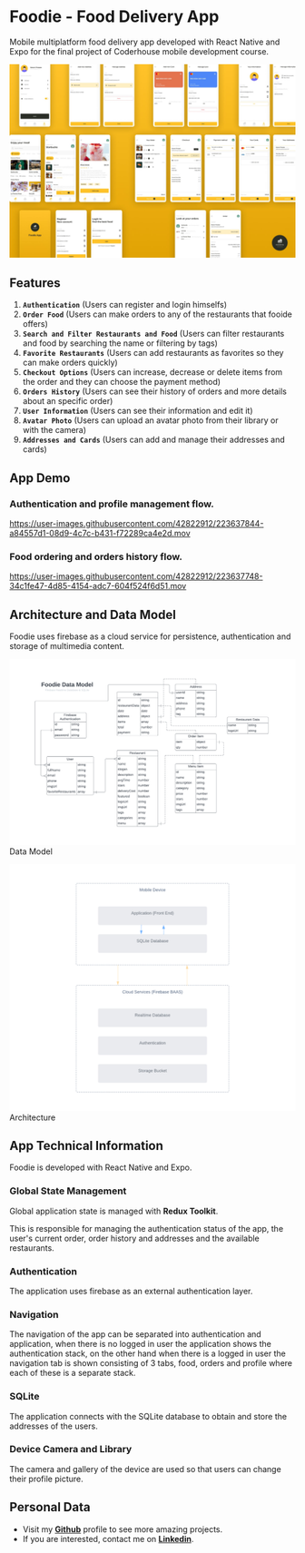 ﻿# Foodie - Food Delivery App

Mobile multiplatform food delivery app developed with React Native and Expo for the final project of Coderhouse mobile development course.

![Design Image](./design/design.jpg)

## Features

1. **`Authentication`** (Users can register and login himselfs)
2. **`Order Food`** (Users can make orders to any of the restaurants that fooide offers)
3. **`Search and Filter Restaurants and Food`** (Users can filter restaurants and food by searching the name or filtering by tags)
4. **`Favorite Restaurants`** (Users can add restaurants as favorites so they can make orders quickly)
5. **`Checkout Options`** (Users can increase, decrease or delete items from the order and they can choose the payment method)
6. **`Orders History`** (Users can see their history of orders and more details about an specific order)
7. **`User Information`** (Users can see their information and edit it)
8. **`Avatar Photo`** (Users can upload an avatar photo from their library or with the camera)
9. **`Addresses and Cards`** (Users can add and manage their addresses and cards)

## App Demo

### Authentication and profile management flow.

https://user-images.githubusercontent.com/42822912/223637844-a84557d1-08d9-4c7c-b431-f72289ca4e2d.mov

### Food ordering and orders history flow.

https://user-images.githubusercontent.com/42822912/223637748-34c1fe47-4d85-4154-adc7-604f524f6d51.mov

## Architecture and Data Model

Foodie uses firebase as a cloud service for persistence, authentication and storage of multimedia content.

![Data Model](./design/foodie-data-model.jpg)
Data Model

![Architecture](./design/foodie-architecture.jpg)
Architecture

## App Technical Information

Foodie is developed with React Native and Expo.

### Global State Management

Global application state is managed with **Redux Toolkit**.

This is responsible for managing the authentication status of the app, the user's current order, order history and addresses and the available restaurants.

### Authentication

The application uses firebase as an external authentication layer.

### Navigation

The navigation of the app can be separated into authentication and application, when there is no logged in user the application shows the authentication stack, on the other hand when there is a logged in user the navigation tab is shown consisting of 3 tabs, food, orders and profile where each of these is a separate stack.

### SQLite

The application connects with the SQLite database to obtain and store the addresses of the users.

### Device Camera and Library

The camera and gallery of the device are used so that users can change their profile picture.

## Personal Data

- Visit my [**Github**](https://github.com/mathiramilo) profile to see more amazing projects.
- If you are interested, contact me on [**Linkedin**](https://www.linkedin.com/in/mathias-ramilo).
